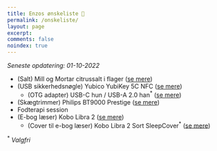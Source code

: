 ```yaml
---
title: Enzos ønskeliste 🎁
permalink: /onskeliste/
layout: page
excerpt: 
comments: false
noindex: true
---
```


*Seneste opdatering: 01-10-2022*
- (Salt) Mill og Mortar citrussalt i flager ([se mere](https://www.helsam.dk/mad-drikke/kolonial/salt-bouillon-og-soja/citrussalt-i-flager-mill-mortar?id=13210))
- (USB sikkerhedsnøgle) Yubico YubiKey 5C NFC ([se mere](https://www.computersalg.dk/i/7308775/yubico-yubikey-5c-nfc-usb-c-sikkerhedsn%c3%b8gle))
  - (OTG adapter) USB-C hun / USB-A 2.0 han<sup>*</sup> ([se mere](https://www.av-cables.dk/usb-c-3-1-adapter/usb-c-3-1-otg-adapter-usb-c-hun-usb-a-3-0-han-sort.html))
- (Skægtrimmer) Philips BT9000 Prestige ([se mere](https://www.elgiganten.dk/product/personlig-pleje-skonhed-velvare/barbering-harfjerning/skagtrimmer/philips-9000-prestige-skagtrimmer-bt981015/53148))
- Fodterapi session
- (E-bog læser) Kobo Libra 2 ([se mere](https://www.komplett.dk/product/1213867/pc-tablets/tablets-e-bogslaesere/e-bogslaesere/kobo-libra-2-7-32gb-sort?channable=00a560696400313231333836376d))
  - (Cover til e-bog læser) Kobo Libra 2 Sort SleepCover<sup>*</sup> ([se mere](https://www.komplett.dk/product/1213869/pc-tablets/e-boglaesere-tilbehoer/kobo-libra-2-sleepcover-sort))

<sup>*</sup> *Valgfri*
